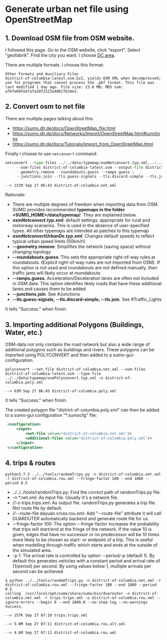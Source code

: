 # Generate urban net file using OpenStreetMap

## 1. Download OSM file from OSM website.
I followed this page. Go to the OSM website, click "export". Select "geofabrik". Find the city you want. I choose [DC area](https://download.geofabrik.de/north-america/us/district-of-columbia.html).

There are multiple formats. I choose this format:

    Other Formats and Auxiliary Files
    district-of-columbia-latest.osm.bz2, yields OSM XML when decompressed; use for programs that cannot process the .pbf format. This file was last modified 1 day ago. File size: 23.6 MB; MD5 sum: a7bfe69febfafa20f2323a40627b34e3.

## 2. Convert osm to net file

There are mulitple pages talking about this:
- https://sumo.dlr.de/docs/OpenStreetMap_file.html
- https://sumo.dlr.de/docs/Networks/Import/OpenStreetMap.html#junctions
- https://sumo.dlr.de/docs/Tutorials/Import_from_OpenStreetMap.html

Finally I choose to use `netconvert` command:
```python
netconvert --type-files ../../data/typemap/osmNetconvert.typ.xml,../../data/typemap/osmNetconvertUrbanDe.typ.xml \
     --osm-files district-of-columbia-latest.osm --output-file district-of-columbia.net.xml \
     --geometry.remove --roundabouts.guess --ramps.guess \
     --junctions.join --tls.guess-signals --tls.discard-simple --tls.join 
```

`--> 221M Sep 27 06:43 district-of-columbia.net.xml`

Rationale:
- There are multiple degrees of freedom when importing data from OSM. SUMO provides recommended **typemaps in the folder <SUMO_HOME>/data/typemap/**. They are explained below.
- ***osmNetconvert.typ.xml***: default settings. appropriate for rural and motorway scenarios. This is used in the absence of user-specified types. All other typemaps are intended as patches to this typemap
- ***osmNetconvertUrbanDe.typ.xml***: Changes default speeds to reflect typical urban speed limits (50km/h)
- **--geometry.remove**: Simplifies the network (saving space) without changing topology
- **--roundabouts.guess**: This sets the appropriate right-of-way rules at roundabouts. (Explicit right-of-way rules are not imported from OSM). If this option is not used and roundabouts are not defined manually, then traffic jams will likely occur at roundabouts
- **--ramps.guess**. Acceleration/Deceleration lanes are often not included in OSM data. This option identifies likely roads that have these additional lanes and causes them to be added
- **--junctions.join**. See #Junctions
- **--tls.guess-signals, --tls.discard-simple, --tls.join**. See #Traffic_Lights

It tells "Success." when finish.



## 3. Importing additional Polygons (Buildings, Water, etc.)
OSM-data not only contains the road network but also a wide range of additional polygons such as buildings and rivers. These polygons can be imported using POLYCONVERT and then added to a sumo-gui-configuration.


```
polyconvert --net-file district-of-columbia.net.xml --osm-files district-of-columbia-latest.osm --type-file ../../data/typemap/osmPolyconvert.typ.xml -o district-of-columbia.poly.xml
```
`--> 63M Sep 27 06:45 district-of-columbia.poly.xml`

It tells "Success." when finish.

The created polygon file "district-of-columbia.poly.xml" can then be added to a sumo-gui configuration "*.sumocfg" file:

```xml
 <configuration>
     <input>
         <net-file value="district-of-columbia.net.xml"/>
         <additional-files value="district-of-columbia.poly.xml"/>
     </input>
 </configuration>
 ```

 ## 4. trips & routes

 `python3.7.3 ../../tools/randomTrips.py -n district-of-columbia.net.xml -r district-of-columbia.rou.xml --fringe-factor 100 --end 1800 --period 0.5`

- ../../../tools/randomTrips.py: Find the correct path of randomTrips.py file.
- -n *.net.xml: As input file. Usually it's a network file.
- //-o trips.trips.xml: As output file. randomTrips.py generates a trip file. Not route file by default.
- //--route-file dayuan.cross.rou.xml: Add "--route-file" attribute it will call DUAROUTER automatically backend and generate route file for us.
- --fringe-factor 100: The option --fringe-factor increases the probability that trips will start/end at the fringe of the network. If the value 10 is given, edges that have no successor or no predecessor will be 10 times more likely to be chosen as start- or endpoint of a trip. This is useful when modelling through-traffic which starts and ends at the outside of the simulated area.
- -p 1: The arrival rate is controlled by option --period/-p (default 1). By default this generates vehicles with a constant period and arrival rate of (1/period) per second. By using values below 1, multiple arrivals per second can be achieved.

 ```shell
 $ python ../../tools/randomTrips.py -n district-of-columbia.net.xml -r district-of-columbia.rou.xml --fringe-factor 100 --end 1800 --period 0.5
calling  /usr/local/opt/sumo/share/sumo/bin/duarouter -n district-of-columbia.net.xml -r trips.trips.xml -o district-of-columbia.rou.xml --ignore-errors --begin 0 --end 1800.0 --no-step-log --no-warnings
Success.
 ```

`--> 257K Sep 27 07:10 trips.trips.xml`

`--> 5.0M Sep 27 07:11 district-of-columbia.rou.alt.xml`

`--> 4.6M Sep 27 07:11 district-of-columbia.rou.xml`

